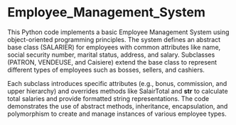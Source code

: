 # Employee_Management_System
This Python code implements a basic Employee Management System using object-oriented programming principles.
The system defines an abstract base class (SALARIER) for employees with common attributes like name, social security number, marital status, address, and salary. Subclasses (PATRON, VENDEUSE, and Caisiere) extend the base class to represent different types of employees such as bosses, sellers, and cashiers.

Each subclass introduces specific attributes (e.g., bonus, commission, and upper hierarchy) and overrides methods like SalairTotal and __str__ to calculate total salaries and provide formatted string representations. The code demonstrates the use of abstract methods, inheritance, encapsulation, and polymorphism to create and manage instances of various employee types.
